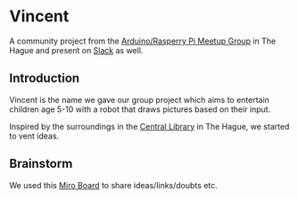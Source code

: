 # Vincent

A community project from the [Arduino/Rasperry Pi Meetup Group](https://www.meetup.com/den-haag-arduino-raspberry-pi/) in The Hague and present on [Slack](https://join.slack.com/t/denhaagarduin-btu2346/shared_invite/zt-1of5vfttc-zs8Z8Dnin0fzIw_Z6SpeCQ) as well.

## Introduction

Vincent is the name we gave our group project which aims to entertain children age 5-10 with a robot that draws pictures based on their input.

Inspired by the surroundings in the [Central Library](https://www.google.com/maps/place/Central+Library/@52.0774704,4.3135802,17z/data=!3m1!4b1!4m6!3m5!1s0x47c5b723a383f8e9:0xd0e46b6f6761fee7!8m2!3d52.0774671!4d4.3161551!16s%2Fg%2F1ywqfcs2m?entry=ttu) in The Hague, we started to vent ideas.

## Brainstorm

We used this [Miro Board](https://miro.com/app/board/uXjVM0f28dc=/?share_link_id=773981393038) to share ideas/links/doubts etc.
